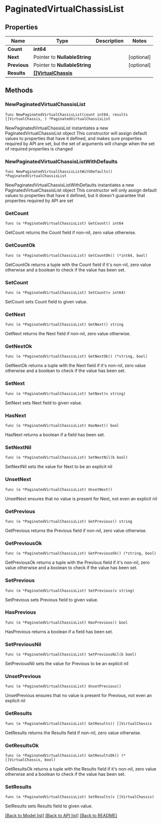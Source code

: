 # PaginatedVirtualChassisList

## Properties

Name | Type | Description | Notes
------------ | ------------- | ------------- | -------------
**Count** | **int64** |  | 
**Next** | Pointer to **NullableString** |  | [optional] 
**Previous** | Pointer to **NullableString** |  | [optional] 
**Results** | [**[]VirtualChassis**](VirtualChassis.md) |  | 

## Methods

### NewPaginatedVirtualChassisList

`func NewPaginatedVirtualChassisList(count int64, results []VirtualChassis, ) *PaginatedVirtualChassisList`

NewPaginatedVirtualChassisList instantiates a new PaginatedVirtualChassisList object
This constructor will assign default values to properties that have it defined,
and makes sure properties required by API are set, but the set of arguments
will change when the set of required properties is changed

### NewPaginatedVirtualChassisListWithDefaults

`func NewPaginatedVirtualChassisListWithDefaults() *PaginatedVirtualChassisList`

NewPaginatedVirtualChassisListWithDefaults instantiates a new PaginatedVirtualChassisList object
This constructor will only assign default values to properties that have it defined,
but it doesn't guarantee that properties required by API are set

### GetCount

`func (o *PaginatedVirtualChassisList) GetCount() int64`

GetCount returns the Count field if non-nil, zero value otherwise.

### GetCountOk

`func (o *PaginatedVirtualChassisList) GetCountOk() (*int64, bool)`

GetCountOk returns a tuple with the Count field if it's non-nil, zero value otherwise
and a boolean to check if the value has been set.

### SetCount

`func (o *PaginatedVirtualChassisList) SetCount(v int64)`

SetCount sets Count field to given value.


### GetNext

`func (o *PaginatedVirtualChassisList) GetNext() string`

GetNext returns the Next field if non-nil, zero value otherwise.

### GetNextOk

`func (o *PaginatedVirtualChassisList) GetNextOk() (*string, bool)`

GetNextOk returns a tuple with the Next field if it's non-nil, zero value otherwise
and a boolean to check if the value has been set.

### SetNext

`func (o *PaginatedVirtualChassisList) SetNext(v string)`

SetNext sets Next field to given value.

### HasNext

`func (o *PaginatedVirtualChassisList) HasNext() bool`

HasNext returns a boolean if a field has been set.

### SetNextNil

`func (o *PaginatedVirtualChassisList) SetNextNil(b bool)`

 SetNextNil sets the value for Next to be an explicit nil

### UnsetNext
`func (o *PaginatedVirtualChassisList) UnsetNext()`

UnsetNext ensures that no value is present for Next, not even an explicit nil
### GetPrevious

`func (o *PaginatedVirtualChassisList) GetPrevious() string`

GetPrevious returns the Previous field if non-nil, zero value otherwise.

### GetPreviousOk

`func (o *PaginatedVirtualChassisList) GetPreviousOk() (*string, bool)`

GetPreviousOk returns a tuple with the Previous field if it's non-nil, zero value otherwise
and a boolean to check if the value has been set.

### SetPrevious

`func (o *PaginatedVirtualChassisList) SetPrevious(v string)`

SetPrevious sets Previous field to given value.

### HasPrevious

`func (o *PaginatedVirtualChassisList) HasPrevious() bool`

HasPrevious returns a boolean if a field has been set.

### SetPreviousNil

`func (o *PaginatedVirtualChassisList) SetPreviousNil(b bool)`

 SetPreviousNil sets the value for Previous to be an explicit nil

### UnsetPrevious
`func (o *PaginatedVirtualChassisList) UnsetPrevious()`

UnsetPrevious ensures that no value is present for Previous, not even an explicit nil
### GetResults

`func (o *PaginatedVirtualChassisList) GetResults() []VirtualChassis`

GetResults returns the Results field if non-nil, zero value otherwise.

### GetResultsOk

`func (o *PaginatedVirtualChassisList) GetResultsOk() (*[]VirtualChassis, bool)`

GetResultsOk returns a tuple with the Results field if it's non-nil, zero value otherwise
and a boolean to check if the value has been set.

### SetResults

`func (o *PaginatedVirtualChassisList) SetResults(v []VirtualChassis)`

SetResults sets Results field to given value.



[[Back to Model list]](../README.md#documentation-for-models) [[Back to API list]](../README.md#documentation-for-api-endpoints) [[Back to README]](../README.md)



